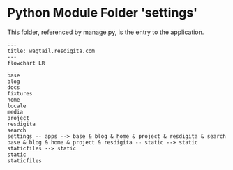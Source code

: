 # Python Module Folder 'settings'

This folder, referenced by manage.py, is the entry to the application.

```mermaid
---
title: wagtail.resdigita.com
---
flowchart LR

base
blog
docs
fixtures
home
locale
media
project
resdigita
search
settings -- apps --> base & blog & home & project & resdigita & search
base & blog & home & project & resdigita -- static --> static
staticfiles --> static
static
staticfiles

```